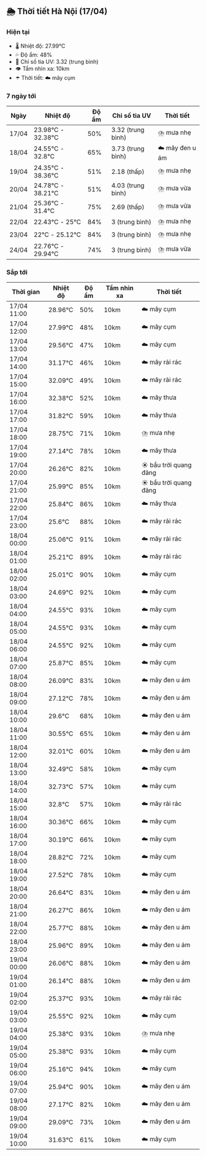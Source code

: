 ## 🌦️ Thời tiết Hà Nội (17/04)

### Hiện tại

- 🌡️ Nhiệt độ: 27.99℃
- 💦 Độ ẩm: 48%
- 🌟 Chỉ số tia UV: 3.32 (trung bình)
- 👁️ Tầm nhìn xa: 10km
- ☂️ Thời tiết: ☁️ mây cụm

### 7 ngày tới

| Ngày | Nhiệt độ | Độ ẩm | Chỉ số tia UV | Thời tiết |
| --- | --- | --- | --- | --- |
| 17/04 | 23.98℃ - 32.38℃ | 50% | 3.32 (trung bình) | ⛈️ mưa nhẹ |
| 18/04 | 24.55℃ - 32.8℃ | 65% | 3.73 (trung bình) | ☁️ mây đen u ám |
| 19/04 | 24.35℃ - 38.36℃ | 51% | 2.18 (thấp) | ⛈️ mưa nhẹ |
| 20/04 | 24.78℃ - 38.21℃ | 51% | 4.03 (trung bình) | ⛈️ mưa vừa |
| 21/04 | 25.36℃ - 31.4℃ | 75% | 2.69 (thấp) | ⛈️ mưa vừa |
| 22/04 | 22.43℃ - 25℃ | 84% | 3 (trung bình) | ⛈️ mưa nhẹ |
| 23/04 | 22℃ - 25.12℃ | 84% | 3 (trung bình) | ⛈️ mưa nhẹ |
| 24/04 | 22.76℃ - 29.94℃ | 74% | 3 (trung bình) | ⛈️ mưa vừa |

### Sắp tới

| Thời gian | Nhiệt độ | Độ ẩm | Tầm nhìn xa | Thời tiết |
| --- | --- | --- | --- | --- |
| 17/04 11:00 | 28.96℃ | 50% | 10km | ☁️ mây cụm |
| 17/04 12:00 | 27.99℃ | 48% | 10km | ☁️ mây cụm |
| 17/04 13:00 | 29.56℃ | 47% | 10km | ☁️ mây cụm |
| 17/04 14:00 | 31.17℃ | 46% | 10km | ☁️ mây rải rác |
| 17/04 15:00 | 32.09℃ | 49% | 10km | ☁️ mây rải rác |
| 17/04 16:00 | 32.38℃ | 52% | 10km | ☁️ mây thưa |
| 17/04 17:00 | 31.82℃ | 59% | 10km | ☁️ mây thưa |
| 17/04 18:00 | 28.75℃ | 71% | 10km | ⛈️ mưa nhẹ |
| 17/04 19:00 | 27.14℃ | 78% | 10km | ☁️ mây thưa |
| 17/04 20:00 | 26.26℃ | 82% | 10km | ☀️ bầu trời quang đãng |
| 17/04 21:00 | 25.99℃ | 85% | 10km | ☀️ bầu trời quang đãng |
| 17/04 22:00 | 25.84℃ | 86% | 10km | ☁️ mây thưa |
| 17/04 23:00 | 25.6℃ | 88% | 10km | ☁️ mây rải rác |
| 18/04 00:00 | 25.06℃ | 91% | 10km | ☁️ mây rải rác |
| 18/04 01:00 | 25.21℃ | 89% | 10km | ☁️ mây rải rác |
| 18/04 02:00 | 25.01℃ | 90% | 10km | ☁️ mây cụm |
| 18/04 03:00 | 24.69℃ | 92% | 10km | ☁️ mây cụm |
| 18/04 04:00 | 24.55℃ | 93% | 10km | ☁️ mây cụm |
| 18/04 05:00 | 24.55℃ | 93% | 10km | ☁️ mây cụm |
| 18/04 06:00 | 24.55℃ | 92% | 10km | ☁️ mây cụm |
| 18/04 07:00 | 25.87℃ | 85% | 10km | ☁️ mây cụm |
| 18/04 08:00 | 26.09℃ | 83% | 10km | ☁️ mây đen u ám |
| 18/04 09:00 | 27.12℃ | 78% | 10km | ☁️ mây đen u ám |
| 18/04 10:00 | 29.6℃ | 68% | 10km | ☁️ mây đen u ám |
| 18/04 11:00 | 30.55℃ | 65% | 10km | ☁️ mây đen u ám |
| 18/04 12:00 | 32.01℃ | 60% | 10km | ☁️ mây đen u ám |
| 18/04 13:00 | 32.49℃ | 58% | 10km | ☁️ mây cụm |
| 18/04 14:00 | 32.73℃ | 57% | 10km | ☁️ mây cụm |
| 18/04 15:00 | 32.8℃ | 57% | 10km | ☁️ mây rải rác |
| 18/04 16:00 | 30.36℃ | 66% | 10km | ☁️ mây cụm |
| 18/04 17:00 | 30.19℃ | 66% | 10km | ☁️ mây cụm |
| 18/04 18:00 | 28.82℃ | 72% | 10km | ☁️ mây cụm |
| 18/04 19:00 | 27.52℃ | 78% | 10km | ☁️ mây cụm |
| 18/04 20:00 | 26.64℃ | 83% | 10km | ☁️ mây đen u ám |
| 18/04 21:00 | 26.27℃ | 86% | 10km | ☁️ mây đen u ám |
| 18/04 22:00 | 25.77℃ | 88% | 10km | ☁️ mây đen u ám |
| 18/04 23:00 | 25.96℃ | 89% | 10km | ☁️ mây đen u ám |
| 19/04 00:00 | 26.06℃ | 88% | 10km | ☁️ mây đen u ám |
| 19/04 01:00 | 26.14℃ | 88% | 10km | ☁️ mây đen u ám |
| 19/04 02:00 | 25.37℃ | 93% | 10km | ☁️ mây rải rác |
| 19/04 03:00 | 25.55℃ | 92% | 10km | ☁️ mây cụm |
| 19/04 04:00 | 25.38℃ | 93% | 10km | ⛈️ mưa nhẹ |
| 19/04 05:00 | 25.38℃ | 93% | 10km | ☁️ mây cụm |
| 19/04 06:00 | 25.16℃ | 94% | 10km | ☁️ mây cụm |
| 19/04 07:00 | 25.94℃ | 90% | 10km | ☁️ mây đen u ám |
| 19/04 08:00 | 27.17℃ | 82% | 10km | ☁️ mây đen u ám |
| 19/04 09:00 | 29.09℃ | 73% | 10km | ☁️ mây đen u ám |
| 19/04 10:00 | 31.63℃ | 61% | 10km | ☁️ mây cụm |
